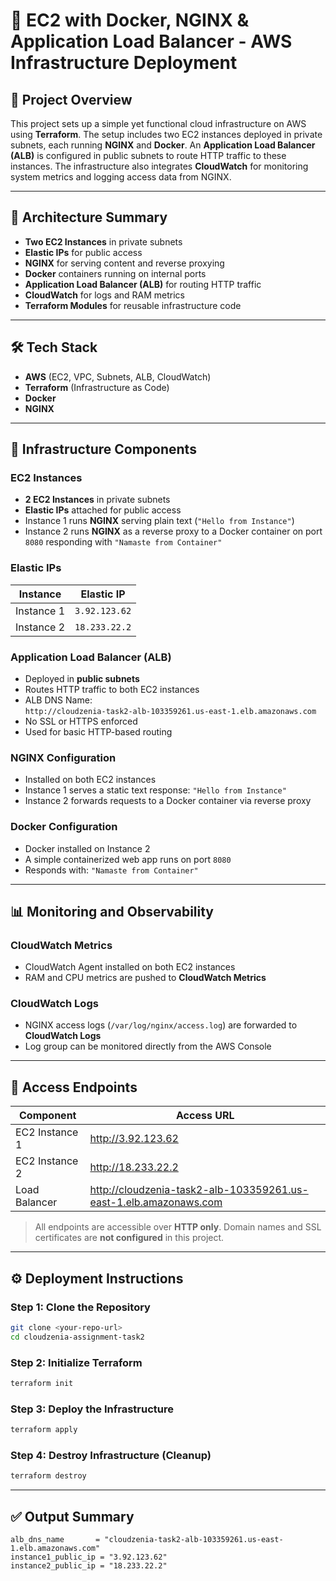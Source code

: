 # 🚀 EC2 with Docker, NGINX & Application Load Balancer - AWS Infrastructure Deployment

## 📌 Project Overview

This project sets up a simple yet functional cloud infrastructure on AWS using **Terraform**. The setup includes two EC2 instances deployed in private subnets, each running **NGINX** and **Docker**. An **Application Load Balancer (ALB)** is configured in public subnets to route HTTP traffic to these instances. The infrastructure also integrates **CloudWatch** for monitoring system metrics and logging access data from NGINX.

---

## 🧱 Architecture Summary

- **Two EC2 Instances** in private subnets
- **Elastic IPs** for public access
- **NGINX** for serving content and reverse proxying
- **Docker** containers running on internal ports
- **Application Load Balancer (ALB)** for routing HTTP traffic
- **CloudWatch** for logs and RAM metrics
- **Terraform Modules** for reusable infrastructure code

---

## 🛠️ Tech Stack

- **AWS** (EC2, VPC, Subnets, ALB, CloudWatch)
- **Terraform** (Infrastructure as Code)
- **Docker**
- **NGINX**

---

## 🚀 Infrastructure Components

### EC2 Instances

- **2 EC2 Instances** in private subnets
- **Elastic IPs** attached for public access
- Instance 1 runs **NGINX** serving plain text (`"Hello from Instance"`)
- Instance 2 runs **NGINX** as a reverse proxy to a Docker container on port `8080` responding with `"Namaste from Container"`

### Elastic IPs

| Instance        | Elastic IP      |
|----------------|------------------|
| Instance 1     | `3.92.123.62`    |
| Instance 2     | `18.233.22.2`    |

### Application Load Balancer (ALB)

- Deployed in **public subnets**
- Routes HTTP traffic to both EC2 instances
- ALB DNS Name:  
  `http://cloudzenia-task2-alb-103359261.us-east-1.elb.amazonaws.com`
- No SSL or HTTPS enforced
- Used for basic HTTP-based routing

### NGINX Configuration

- Installed on both EC2 instances
- Instance 1 serves a static text response: `"Hello from Instance"`
- Instance 2 forwards requests to a Docker container via reverse proxy

### Docker Configuration

- Docker installed on Instance 2
- A simple containerized web app runs on port `8080`
- Responds with: `"Namaste from Container"`

---

## 📊 Monitoring and Observability

### CloudWatch Metrics

- CloudWatch Agent installed on both EC2 instances
- RAM and CPU metrics are pushed to **CloudWatch Metrics**

### CloudWatch Logs

- NGINX access logs (`/var/log/nginx/access.log`) are forwarded to **CloudWatch Logs**
- Log group can be monitored directly from the AWS Console

---

## 🧪 Access Endpoints

| Component        | Access URL                                       |
|------------------|--------------------------------------------------|
| EC2 Instance 1   | http://3.92.123.62                                |
| EC2 Instance 2   | http://18.233.22.2                                |
| Load Balancer    | http://cloudzenia-task2-alb-103359261.us-east-1.elb.amazonaws.com |

> All endpoints are accessible over **HTTP only**. Domain names and SSL certificates are **not configured** in this project.

---

## ⚙️ Deployment Instructions

### Step 1: Clone the Repository

```bash
git clone <your-repo-url>
cd cloudzenia-assignment-task2
```

### Step 2: Initialize Terraform

```bash
terraform init
```

### Step 3: Deploy the Infrastructure

```bash
terraform apply
```

### Step 4: Destroy Infrastructure (Cleanup)

```bash
terraform destroy
```

---

## ✅ Output Summary

```hcl
alb_dns_name       = "cloudzenia-task2-alb-103359261.us-east-1.elb.amazonaws.com"
instance1_public_ip = "3.92.123.62"
instance2_public_ip = "18.233.22.2"
```





